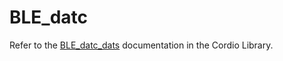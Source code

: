 # BLE_datc
Refer to the [BLE_datc_dats](../../../Libraries/Cordio/docs/Applications/BLE_datc_dats.md) documentation in the Cordio Library.